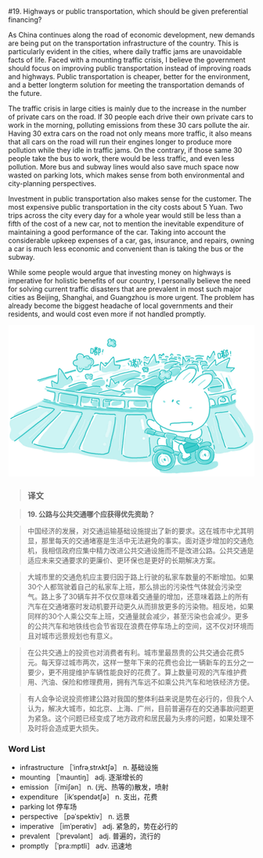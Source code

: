 #19. Highways or public transportation, which should be given preferential financing?

As China continues along the road of economic development, new demands are being put on the transportation infrastructure of the country. This is particularly evident in the cities, where daily traffic jams are unavoidable facts of life. Faced with a mounting traffic crisis, I believe the government should focus on improving public transportation instead of improving roads and highways. Public transportation is cheaper, better for the environment, and a better longterm solution for meeting the transportation demands of the future.

The traffic crisis in large cities is mainly due to the increase in the number of private cars on the road. If 30 people each drive their own private cars to work in the morning, polluting emissions from these 30 cars pollute the air. Having 30 extra cars on the road not only means more traffic, it also means that all cars on the road will run their engines longer to produce more pollution while they idle in traffic jams. On the contrary, if those same 30 people take the bus to work, there would be less traffic, and even less pollution. More bus and subway lines would also save much space now wasted on parking lots, which makes sense from both environmental and city-planning perspectives.

Investment in public transportation also makes sense for the customer. The most expensive public transportation in the city costs about 5 Yuan. Two trips across the city every day for a whole year would still be less than a fifth of the cost of a new car, not to mention the inevitable expenditure of maintaining a good performance of the car. Taking into account the considerable upkeep expenses of a car, gas, insurance, and repairs, owning a car is much less economic and convenient than is taking the bus or the subway.

While some people would argue that investing money on highways is imperative for holistic benefits of our country, I personally believe the need for solving current traffic disasters that are prevalent in most such major cities as Beijing, Shanghai, and Guangzhou is more urgent. The problem has already become the biggest headache of local governments and their residents, and would cost even more if not handled promptly.

![](images/TOEFL-iBT-High-Score-Essays-019.jpg)

> ### 译文

> **19. 公路与公共交通哪个应获得优先资助？**

> 中国经济的发展，对交通运输基础设施提出了新的要求。这在城市中尤其明显，那里每天的交通堵塞是生活中无法避免的事实。面对逐步增加的交通危机，我相信政府应集中精力改进公共交通设施而不是改进公路。公共交通是适应未来交通要求的更廉价、更环保也是更好的长期解决方案。

> 大城市里的交通危机应主要归因于路上行驶的私家车数量的不断增加。如果30个人都驾驶着自己的私家车上班，那么排出的污染性气体就会污染空气。路上多了30辆车并不仅仅意味着交通量的增加，还意味着路上的所有汽车在交通堵塞时发动机要开动更久从而排放更多的污染物。相反地，如果同样的30个人乘公交车上班，交通量就会减少，甚至污染也会减少。更多的公共汽车和地铁线也会节省现在浪费在停车场上的空间，这不仅对环境而且对城市远景规划也有意义。

> 在公共交通上的投资也对消费者有利。城市里最昂贵的公共交通会花费5元。每天穿过城市两次，这样一整年下来的花费也会比一辆新车的五分之一要少，更不用提维护车辆性能良好的花费了。算上数量可观的汽车维护费用、汽油、保险和修理费用，拥有汽车远不如乘公共汽车和地铁经济方便。

> 有人会争论说投资修建公路对我国的整体利益来说是势在必行的，但我个人认为，解决大城市，如北京、上海、广州，目前普遍存在的交通事故问题更为紧急。这个问题已经变成了地方政府和居民最为头疼的问题，如果处理不及时将会造成更大损失。 

### Word List

 * infrastructure ［ˈinfrəˌstrʌktʃə］ n. 基础设施
 * mounting ［ˈmauntiŋ］ adj. 逐渐增长的
 * emission ［iˈmiʃən］ n. (光、热等的)散发，喷射
 * expenditure ［ikˈspendətʃə］ n. 支出，花费
 * parking lot 停车场
 * perspective ［pəˈspektiv］ n. 远景
 * imperative ［imˈperətiv］ adj. 紧急的，势在必行的
 * prevalent ［ˈprevələnt］ adj. 普遍的，流行的
 * promptly ［ˈpra:mptli］ adv. 迅速地
